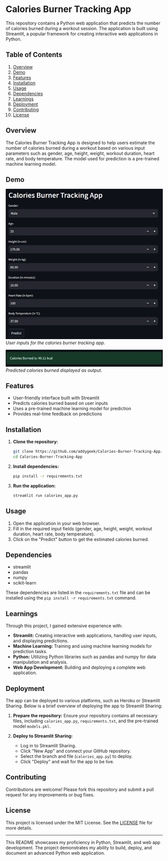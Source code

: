 # Calories Burner Tracking App

This repository contains a Python web application that predicts the number of calories burned during a workout session. The application is built using Streamlit, a popular framework for creating interactive web applications in Python.

## Table of Contents

1. [Overview](#overview)
2. [Demo](#demo)
3. [Features](#features)
4. [Installation](#installation)
5. [Usage](#usage)
6. [Dependencies](#dependencies)
7. [Learnings](#learnings)
8. [Deployment](#deployment)
9. [Contributing](#contributing)
10. [License](#license)

## Overview

The Calories Burner Tracking App is designed to help users estimate the number of calories burned during a workout based on various input parameters such as gender, age, height, weight, workout duration, heart rate, and body temperature. The model used for prediction is a pre-trained machine learning model.

## Demo

![Input](images/input.png)
*User inputs for the calories burner tracking app.*

![Output](images/output.png)
*Predicted calories burned displayed as output.*

## Features

- User-friendly interface built with Streamlit
- Predicts calories burned based on user inputs
- Uses a pre-trained machine learning model for prediction
- Provides real-time feedback on predictions

## Installation

1. **Clone the repository:**
   ```bash
   git clone https://github.com/addygeek/Calories-Burner-Tracking-App.git
   cd Calories-Burner-Tracking-App
   ```

2. **Install dependencies:**
   ```bash
   pip install -r requirements.txt
   ```

3. **Run the application:**
   ```bash
   streamlit run calories_app.py
   ```

## Usage

1. Open the application in your web browser.
2. Fill in the required input fields (gender, age, height, weight, workout duration, heart rate, body temperature).
3. Click on the "Predict" button to get the estimated calories burned.

## Dependencies

- streamlit
- pandas
- numpy
- scikit-learn

These dependencies are listed in the `requirements.txt` file and can be installed using the `pip install -r requirements.txt` command.

## Learnings

Through this project, I gained extensive experience with:

- **Streamlit:** Creating interactive web applications, handling user inputs, and displaying predictions.
- **Machine Learning:** Training and using machine learning models for prediction tasks.
- **Python:** Utilizing Python libraries such as pandas and numpy for data manipulation and analysis.
- **Web App Development:** Building and deploying a complete web application.

## Deployment

The app can be deployed to various platforms, such as Heroku or Streamlit Sharing. Below is a brief overview of deploying the app to Streamlit Sharing:

1. **Prepare the repository:**
   Ensure your repository contains all necessary files, including `calories_app.py`, `requirements.txt`, and the pre-trained model `models.pkl`.

2. **Deploy to Streamlit Sharing:**
   - Log in to Streamlit Sharing.
   - Click "New App" and connect your GitHub repository.
   - Select the branch and file (`calories_app.py`) to deploy.
   - Click "Deploy" and wait for the app to be live.

## Contributing

Contributions are welcome! Please fork this repository and submit a pull request for any improvements or bug fixes.

## License

This project is licensed under the MIT License. See the [LICENSE](LICENSE) file for more details.

---

This README showcases my proficiency in Python, Streamlit, and web app development. The project demonstrates my ability to build, deploy, and document an advanced Python web application.
